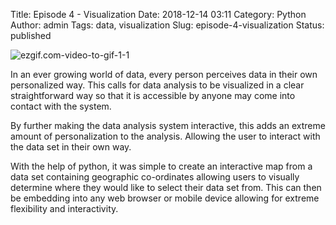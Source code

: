 Title: Episode 4 - Visualization
Date: 2018-12-14 03:11
Category: Python
Author: admin
Tags: data, visualization
Slug: episode-4-visualization
Status: published

![ezgif.com-video-to-gif-1-1](..\img\episode-4-visualization\ezgif.com-video-to-gif-1-1.gif)

In an ever growing world of data, every person perceives data in their own personalized way. This calls for data analysis to be visualized in a clear straightforward way so that it is accessible by anyone may come into contact with the system.

By further making the data analysis system interactive, this adds an extreme amount of personalization to the analysis. Allowing the user to interact with the data set in their own way.

With the help of python, it was simple to create an interactive map from a data set containing geographic co-ordinates allowing users to visually determine where they would like to select their data set from. This can then be embedding into any web browser or mobile device allowing for extreme flexibility and interactivity.
